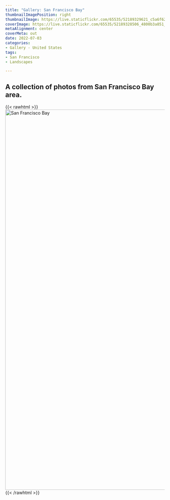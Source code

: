 ```yaml
---
title: "Gallery: San Francisco Bay"
thumbnailImagePosition: right
thumbnailImage: https://live.staticflickr.com/65535/52189329621_c5a6f62014_m.jpg
coverImage: https://live.staticflickr.com/65535/52189328506_4800b3a851_6k.jpg
metaAlignment: center
coverMeta: out
date: 2022-07-03
categories:
- Gallery - United States
tags:
- San Francisco
- Landscapes

---
```

A collection of photos from San Francisco Bay area.
---
<!--more-->

{{< rawhtml >}}
<a data-flickr-embed="true" href="https://www.flickr.com/photos/brownphotographic/albums/72177720300279105" title="San Francisco Bay"><img src="https://live.staticflickr.com/65535/52125517509_14f976560d_h.jpg" width="1600" height="1200" alt="San Francisco Bay"></a><script async src="//embedr.flickr.com/assets/client-code.js" charset="utf-8"></script>
{{< /rawhtml >}}
